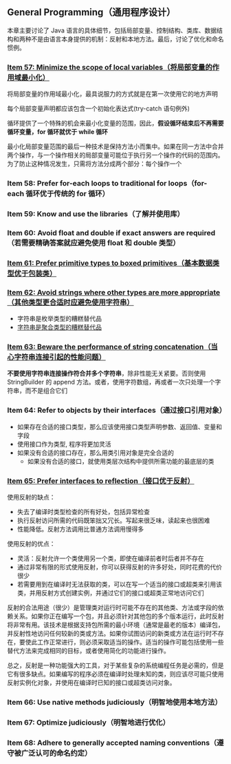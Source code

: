 ## General Programming（通用程序设计）  

本章主要讨论了 Java 语言的具体细节，包括局部变量、控制结构、类库、数据结构和两种不是由语言本身提供的机制：反射和本地方法。最后，讨论了优化和命名惯例。


### [Item 57: Minimize the scope of local variables（将局部变量的作用域最小化）](ScopeOfLocalVar.java)   

将局部变量的作用域最小化，最具说服力的方式就是在第一次使用它的地方声明   

每个局部变量声明都应该包含一个初始化表达式(try-catch 语句例外)    

循环提供了一个特殊的机会来最小化变量的范围，因此，**假设循环结束后不再需要循环变量，for 循环就优于 while 循环**   

最小化局部变量范围的最后一种技术是保持方法小而集中。如果在同一方法中合并两个操作，与一个操作相关的局部变量可能位于执行另一个操作的代码的范围内。为了防止这种情况发生，只需将方法分成两个部分：每个操作一个



### Item 58: Prefer for-each loops to traditional for loops（for-each 循环优于传统的 for 循环）

### Item 59: Know and use the libraries（了解并使用库）

### Item 60: Avoid float and double if exact answers are required（若需要精确答案就应避免使用 float 和 double 类型）

### [Item 61: Prefer primitive types to boxed primitives（基本数据类型优于包装类）](boxing)

### [Item 62: Avoid strings where other types are more appropriate（其他类型更合适时应避免使用字符串）](strings)   
- 字符串是枚举类型的糟糕替代品  
- [字符串是聚合类型的糟糕替代品](strings/AggregateType.java) 


### [Item 63: Beware the performance of string concatenation（当心字符串连接引起的性能问题）](strings/ConcatStrings.java)   
**不要使用字符串连接操作符合并多个字符串**，除非性能无关紧要。否则使用 StringBuilder 的 append 方法。或者，使用字符数组，再或者一次只处理一个字符串，而不是组合它们

### Item 64: Refer to objects by their interfaces（通过接口引用对象）  

- 如果存在合适的接口类型，那么应该使用接口类型声明参数、返回值、变量和字段
- 使用接口作为类型, 程序将更加灵活
- 如果没有合适的接口存在，那么用类引用对象是完全合适的
  - 如果没有合适的接口，就使用类层次结构中提供所需功能的最底层的类

### [Item 65: Prefer interfaces to reflection（接口优于反射）](reflections)        
使用反射的缺点：   
- 失去了编译时类型检查的所有好处，包括异常检查
- 执行反射访问所需的代码既笨拙又冗长。写起来很乏味，读起来也很困难
- 性能降低。反射方法调用比普通方法调用慢得多   

使用反射的优点：
- 灵活：反射允许一个类使用另一个类，即使在编译前者时后者并不存在
- 通过非常有限的形式使用反射，你可以获得反射的许多好处，同时花费的代价很少
- 若需要用到在编译时无法获取的类，可以在写一个适当的接口或超类来引用该类，并用反射方式创建实例，并通过它们的接口或超类正常地访问它们

反射的合法用途（很少）是管理类对运行时可能不存在的其他类、方法或字段的依赖关系。如果你正在编写一个包，并且必须针对其他包的多个版本运行，此时反射将非常有用。该技术是根据支持包所需的最小环境（通常是最老的版本）编译包，并反射性地访问任何较新的类或方法。如果你试图访问的新类或方法在运行时不存在，要使此工作正常进行，则必须采取适当的操作。适当的操作可能包括使用一些替代方法来完成相同的目标，或者使用简化的功能进行操作。  


总之，反射是一种功能强大的工具，对于某些复杂的系统编程任务是必需的，但是它有很多缺点。如果编写的程序必须在编译时处理未知的类，则应该尽可能只使用反射实例化对象，并使用在编译时已知的接口或超类访问对象。

### Item 66: Use native methods judiciously（明智地使用本地方法）

### Item 67: Optimize judiciously（明智地进行优化）

### Item 68: Adhere to generally accepted naming conventions（遵守被广泛认可的命名约定）